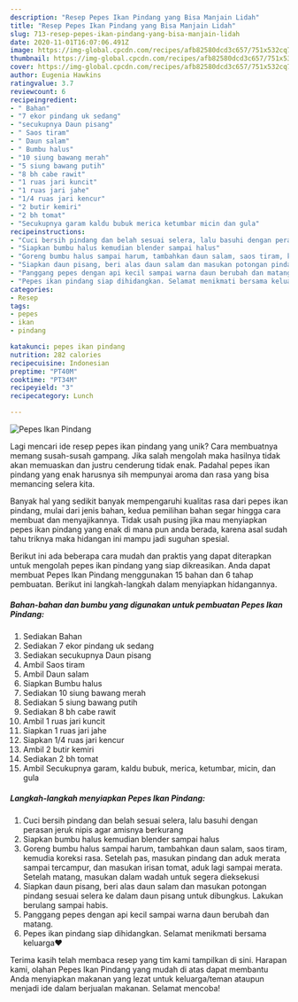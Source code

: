 ```yaml
---
description: "Resep Pepes Ikan Pindang yang Bisa Manjain Lidah"
title: "Resep Pepes Ikan Pindang yang Bisa Manjain Lidah"
slug: 713-resep-pepes-ikan-pindang-yang-bisa-manjain-lidah
date: 2020-11-01T16:07:06.491Z
image: https://img-global.cpcdn.com/recipes/afb82580dcd3c657/751x532cq70/pepes-ikan-pindang-foto-resep-utama.jpg
thumbnail: https://img-global.cpcdn.com/recipes/afb82580dcd3c657/751x532cq70/pepes-ikan-pindang-foto-resep-utama.jpg
cover: https://img-global.cpcdn.com/recipes/afb82580dcd3c657/751x532cq70/pepes-ikan-pindang-foto-resep-utama.jpg
author: Eugenia Hawkins
ratingvalue: 3.7
reviewcount: 6
recipeingredient:
- " Bahan"
- "7 ekor pindang uk sedang"
- "secukupnya Daun pisang"
- " Saos tiram"
- " Daun salam"
- " Bumbu halus"
- "10 siung bawang merah"
- "5 siung bawang putih"
- "8 bh cabe rawit"
- "1 ruas jari kuncit"
- "1 ruas jari jahe"
- "1/4 ruas jari kencur"
- "2 butir kemiri"
- "2 bh tomat"
- "Secukupnya garam kaldu bubuk merica ketumbar micin dan gula"
recipeinstructions:
- "Cuci bersih pindang dan belah sesuai selera, lalu basuhi dengan perasan jeruk nipis agar amisnya berkurang"
- "Siapkan bumbu halus kemudian blender sampai halus"
- "Goreng bumbu halus sampai harum, tambahkan daun salam, saos tiram, kemudia koreksi rasa. Setelah pas, masukan pindang dan aduk merata sampai tercampur, dan masukan irisan tomat, aduk lagi sampai merata. Setelah matang, masukan dalam wadah untuk segera dieksekusi"
- "Siapkan daun pisang, beri alas daun salam dan masukan potongan pindang sesuai selera ke dalam daun pisang untuk dibungkus. Lakukan berulang sampai habis."
- "Panggang pepes dengan api kecil sampai warna daun berubah dan matang."
- "Pepes ikan pindang siap dihidangkan. Selamat menikmati bersama keluarga❤️"
categories:
- Resep
tags:
- pepes
- ikan
- pindang

katakunci: pepes ikan pindang 
nutrition: 282 calories
recipecuisine: Indonesian
preptime: "PT40M"
cooktime: "PT34M"
recipeyield: "3"
recipecategory: Lunch

---
```



![Pepes Ikan Pindang](https://img-global.cpcdn.com/recipes/afb82580dcd3c657/751x532cq70/pepes-ikan-pindang-foto-resep-utama.jpg)

Lagi mencari ide resep pepes ikan pindang yang unik? Cara membuatnya memang susah-susah gampang. Jika salah mengolah maka hasilnya tidak akan memuaskan dan justru cenderung tidak enak. Padahal pepes ikan pindang yang enak harusnya sih mempunyai aroma dan rasa yang bisa memancing selera kita.



Banyak hal yang sedikit banyak mempengaruhi kualitas rasa dari pepes ikan pindang, mulai dari jenis bahan, kedua pemilihan bahan segar hingga cara membuat dan menyajikannya. Tidak usah pusing jika mau menyiapkan pepes ikan pindang yang enak di mana pun anda berada, karena asal sudah tahu triknya maka hidangan ini mampu jadi suguhan spesial.


Berikut ini ada beberapa cara mudah dan praktis yang dapat diterapkan untuk mengolah pepes ikan pindang yang siap dikreasikan. Anda dapat membuat Pepes Ikan Pindang menggunakan 15 bahan dan 6 tahap pembuatan. Berikut ini langkah-langkah dalam menyiapkan hidangannya.

<!--inarticleads1-->

##### Bahan-bahan dan bumbu yang digunakan untuk pembuatan Pepes Ikan Pindang:

1. Sediakan  Bahan
1. Sediakan 7 ekor pindang uk sedang
1. Sediakan secukupnya Daun pisang
1. Ambil  Saos tiram
1. Ambil  Daun salam
1. Siapkan  Bumbu halus
1. Sediakan 10 siung bawang merah
1. Sediakan 5 siung bawang putih
1. Sediakan 8 bh cabe rawit
1. Ambil 1 ruas jari kuncit
1. Siapkan 1 ruas jari jahe
1. Siapkan 1/4 ruas jari kencur
1. Ambil 2 butir kemiri
1. Sediakan 2 bh tomat
1. Ambil Secukupnya garam, kaldu bubuk, merica, ketumbar, micin, dan gula




<!--inarticleads2-->

##### Langkah-langkah menyiapkan Pepes Ikan Pindang:

1. Cuci bersih pindang dan belah sesuai selera, lalu basuhi dengan perasan jeruk nipis agar amisnya berkurang
1. Siapkan bumbu halus kemudian blender sampai halus
1. Goreng bumbu halus sampai harum, tambahkan daun salam, saos tiram, kemudia koreksi rasa. Setelah pas, masukan pindang dan aduk merata sampai tercampur, dan masukan irisan tomat, aduk lagi sampai merata. Setelah matang, masukan dalam wadah untuk segera dieksekusi
1. Siapkan daun pisang, beri alas daun salam dan masukan potongan pindang sesuai selera ke dalam daun pisang untuk dibungkus. Lakukan berulang sampai habis.
1. Panggang pepes dengan api kecil sampai warna daun berubah dan matang.
1. Pepes ikan pindang siap dihidangkan. Selamat menikmati bersama keluarga❤️




Terima kasih telah membaca resep yang tim kami tampilkan di sini. Harapan kami, olahan Pepes Ikan Pindang yang mudah di atas dapat membantu Anda menyiapkan makanan yang lezat untuk keluarga/teman ataupun menjadi ide dalam berjualan makanan. Selamat mencoba!

